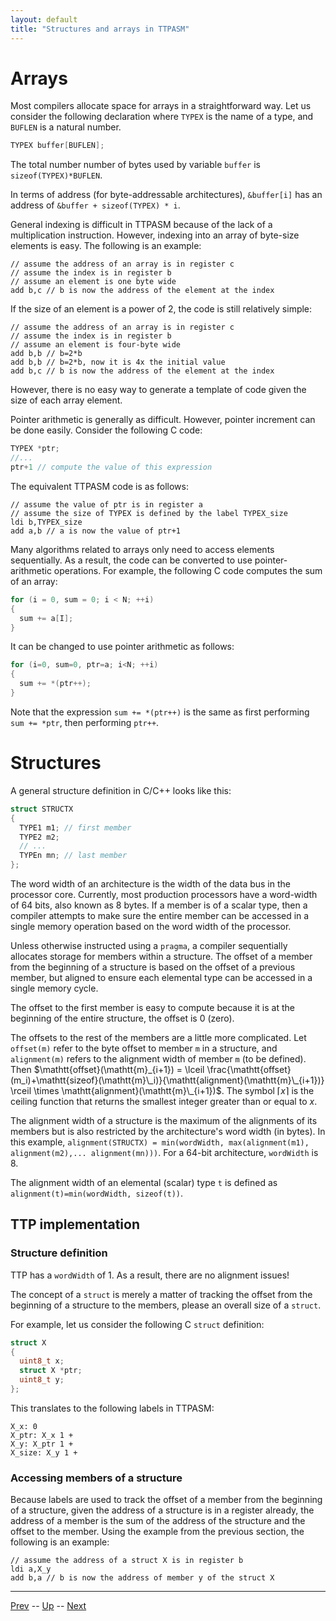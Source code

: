 ```yaml
---
layout: default
title: "Structures and arrays in TTPASM"
---
```


# Arrays

Most compilers allocate space for arrays in a straightforward way.  Let us consider the following declaration where `TYPEX` is the name of a type, and `BUFLEN` is a natural number.

```c
TYPEX buffer[BUFLEN];
```

The total number number of bytes used by variable `buffer` is `sizeof(TYPEX)*BUFLEN`. 

In terms of address (for byte-addressable architectures), `&buffer[i]` has an address of `&buffer + sizeof(TYPEX) * i`.

General indexing is difficult in TTPASM because of the lack of a multiplication instruction. However, indexing into an array of byte-size elements is easy. The following is an example:

```ttpasm
// assume the address of an array is in register c
// assume the index is in register b
// assume an element is one byte wide
add b,c // b is now the address of the element at the index
```

If the size of an element is a power of 2, the code is still relatively simple:

```ttpasm
// assume the address of an array is in register c
// assume the index is in register b
// assume an element is four-byte wide
add b,b // b=2*b
add b,b // b=2*b, now it is 4x the initial value
add b,c // b is now the address of the element at the index
```

However, there is no easy way to generate a template of code given the size of each array element. 

Pointer arithmetic is generally as difficult. However, pointer increment can be done easily. Consider the following C code:

```c
TYPEX *ptr;
//...
ptr+1 // compute the value of this expression
```

The equivalent TTPASM code is as follows:

```ttpasm
// assume the value of ptr is in register a
// assume the size of TYPEX is defined by the label TYPEX_size
ldi b,TYPEX_size
add a,b // a is now the value of ptr+1
```

Many algorithms related to arrays only need to access elements sequentially. As a result, the code can be converted to use pointer-arithmetic operations. For example, the following C code computes the sum of an array:

```c
for (i = 0, sum = 0; i < N; ++i)
{
  sum += a[I];
}
```

It can be changed to use pointer arithmetic as follows:

```c
for (i=0, sum=0, ptr=a; i<N; ++i)
{
  sum += *(ptr++);
}
```

Note that the expression `sum += *(ptr++)` is the same as first performing `sum += *ptr`, then performing `ptr++`.

# Structures

A general structure definition in C/C++ looks like this:

```c
struct STRUCTX
{
  TYPE1 m1; // first member
  TYPE2 m2;
  // ...
  TYPEn mn; // last member
};
```

The word width of an architecture is the width of the data bus in the processor core. Currently, most production processors have a word-width of 64 bits, also known as 8 bytes. If a member is of a scalar type, then a compiler attempts to make sure the entire member can be accessed in a single memory operation based on the word width of the processor.

Unless otherwise instructed using a `pragma`, a compiler sequentially allocates storage for members within a structure. The offset of a member from the beginning of a structure is based on the offset of a previous member, but aligned to ensure each elemental type can be accessed in a single memory cycle.

The offset to the first member is easy to compute because it is at the beginning of the entire structure, the offset is 0 (zero).

The offsets to the rest of the members are a little more complicated. Let `offset(m)` refer to the byte offset to member `m` in a structure, and `alignment(m)` refers to the alignment width of member `m` (to be defined). Then $\mathtt{offset}(\mathtt{m}_{i+1}) = \lceil \frac{\mathtt{offset}(m_i)+\mathtt{sizeof}(\mathtt{m}\_i)}{\mathtt{alignment}(\mathtt{m}\_{i+1})} \rceil \times \mathtt{alignment}(\mathtt{m}\_{i+1})$. The symbol $\lceil x \rceil$ is the ceiling function that returns the smallest integer greater than or equal to $x$.

The alignment width of a structure is the maximum of the alignments of its members but is also restricted by the architecture's word width (in bytes). In this example, `alignment(STRUCTX) = min(wordWidth, max(alignment(m1), alignment(m2),... alignment(mn)))`. For a 64-bit architecture, `wordWidth` is 8.

The alignment width of an elemental (scalar) type `t` is defined as `alignment(t)=min(wordWidth, sizeof(t))`.

## TTP implementation

### Structure definition

TTP has a `wordWidth` of 1. As a result, there are no alignment issues!

The concept of a `struct` is merely a matter of tracking the offset from the beginning of a structure to the members, please an overall size of a `struct`.

For example, let us consider the following C `struct` definition:

```c
struct X
{
  uint8_t x;
  struct X *ptr;
  uint8_t y;
};
```

This translates to the following labels in TTPASM:

```ttpasm
X_x: 0
X_ptr: X_x 1 +
X_y: X_ptr 1 +
X_size: X_y 1 +
```

### Accessing members of a structure

Because labels are used to track the offset of a member from the beginning of a structure, given the address of a structure is in a register already, the address of a member is the sum of the address of the structure and the offset to the member. Using the example from the previous section, the following is an example:

```ttpasm
// assume the address of a struct X is in register b
ldi a,X_y
add b,a // b is now the address of member y of the struct X
```

---

[Prev](0372.md) -- [Up](../README.md) -- [Next](0382.md)

